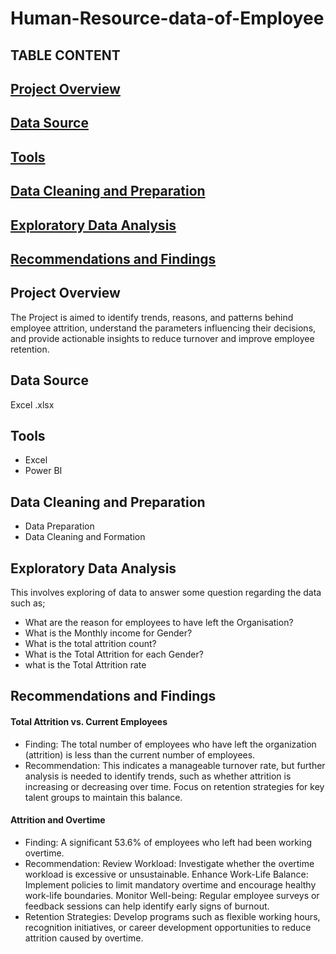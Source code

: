 # Human-Resource-data-of-Employee
## TABLE CONTENT
## [Project Overview](#project-overview)
## [Data Source](#data-source)
## [Tools](#tool)
## [Data Cleaning and Preparation](#data-cleaning-and-preparation)
## [Exploratory Data Analysis](#exploratory-data-analysis)
## [Recommendations and Findings](#recommendations-and-findings)

## Project Overview
The Project is aimed to identify trends, reasons, and patterns behind employee attrition, understand the parameters influencing their decisions, and provide actionable insights to reduce turnover and improve employee retention.

## Data Source 
Excel .xlsx

## Tools
- Excel
- Power BI

## Data Cleaning and Preparation 
- Data Preparation
- Data Cleaning and Formation

## Exploratory Data Analysis 
This involves exploring of data to answer some question regarding the data such as;
- What are the reason for employees to have left the Organisation?
- What is the Monthly income for Gender?
- What is the total attrition count?
- What is the Total Attrition for each Gender?
- what is the Total Attrition rate 

## Recommendations and Findings
#### Total Attrition vs. Current Employees

- Finding: The total number of employees who have left the organization (attrition) is less than the current number of employees.
- Recommendation: This indicates a manageable turnover rate, but further analysis is needed to identify trends, such as whether attrition is increasing or decreasing over time. Focus on retention strategies for key talent groups to maintain this balance.

#### Attrition and Overtime

- Finding: A significant 53.6% of employees who left had been working overtime.
- Recommendation:
Review Workload: Investigate whether the overtime workload is excessive or unsustainable.
Enhance Work-Life Balance: Implement policies to limit mandatory overtime and encourage healthy work-life boundaries.
Monitor Well-being: Regular employee surveys or feedback sessions can help identify early signs of burnout.
- Retention Strategies: Develop programs such as flexible working hours, recognition initiatives, or career development opportunities to reduce attrition caused by overtime.


  
